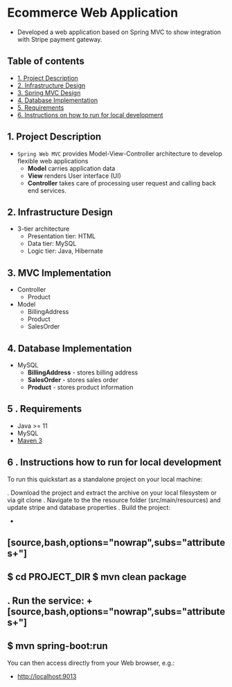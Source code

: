 # Ecommerce Web Application
- Developed a web application based on Spring MVC to show integration with Stripe payment gateway.

## Table of contents
* [1. Project Description]()
* [2. Infrastructure Design]()
* [3. Spring MVC Design]()
* [4. Database Implementation]()
* [5. Requirements]()
* [6. Instructions on how to run for local development]()

## 1. Project Description 

- `Spring Web MVC` provides Model-View-Controller architecture to develop flexible web applications
   * **Model** carries application data
   * **View** renders User interface (UI)
   * **Controller** takes care of processing user request and calling back end services.
   
## 2. Infrastructure Design
- 3-tier architecture
   * Presentation tier: HTML
   * Data tier: MySQL
   * Logic tier: Java, Hibernate

## 3. MVC Implementation
- Controller
   * Product
- Model
   * BillingAddress
   * Product
   * SalesOrder

## 4. Database Implementation
- MySQL
   * **BillingAddress** - stores billing address
   * **SalesOrder** - stores sales order 
   * **Product** - stores product information
   


## 5 . Requirements
* Java >= 11 
* MySQL 
* [Maven 3](https://maven.apache.org)

## 6 . Instructions how to run for local development

To run this quickstart as a standalone project on your local machine:

. Download the project and extract the archive on your local filesystem or via git clone
. Navigate to the the resource folder (src/main/resources) and update stripe and database properties
. Build the project: 

+
 [source,bash,options="nowrap",subs="attributes+"]
  ----
$ cd PROJECT_DIR
$ mvn clean package
----
. Run the service:
+
[source,bash,options="nowrap",subs="attributes+"]
----
$ mvn spring-boot:run
----

You can then access  directly from your Web browser, e.g.:
- <http://localhost:9013>

